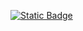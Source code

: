 <p>    
    <a href="https://discord.com/invite/3b4PRyGSsQ">
        <img alt="Static Badge" src="https://img.shields.io/badge/:badgeContent">
    </a>
</p>